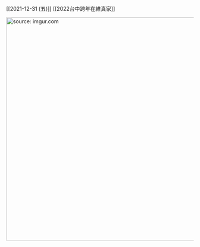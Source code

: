 
[[2021-12-31 (五)]] [[2022台中跨年在維真家]]

<a href="https://imgur.com/kxO2Jis"><img src="https://i.imgur.com/kxO2Jis.jpg" title="source: imgur.com" width="600px" /></a>
